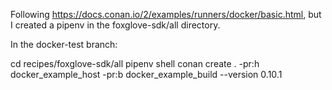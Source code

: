 Following https://docs.conan.io/2/examples/runners/docker/basic.html, but I created a pipenv in the foxglove-sdk/all directory.

In the docker-test branch:

cd recipes/foxglove-sdk/all
pipenv shell
conan create . -pr:h docker_example_host -pr:b docker_example_build --version 0.10.1

